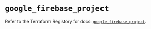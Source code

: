 # `google_firebase_project`

Refer to the Terraform Registory for docs: [`google_firebase_project`](https://registry.terraform.io/providers/hashicorp/google-beta/5.29.0/docs/resources/google_firebase_project).

